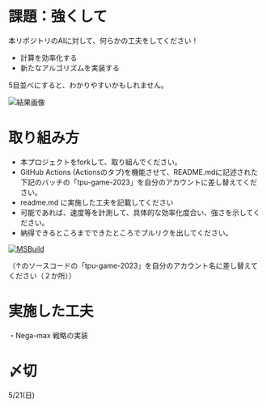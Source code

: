 # 課題：強くして
本リポジトリのAIに対して、何らかの工夫をしてください！

* 計算を効率化する
* 新たなアルゴリズムを実装する

5目並べにすると、わかりやすいかもしれません。


![結果画像](image.png)

# 取り組み方
* 本プロジェクトをforkして、取り組んでください。
* GitHub Actions (Actionsのタブ)を機能させて、README.mdに記述された下記のバッチの「tpu-game-2023」を自分のアカウントに差し替えてください。
* readme.md に実施した工夫を記載してください
* 可能であれば、速度等を計測して、具体的な効率化度合い、強さを示してください。
* 納得できるところまでできたところでプルリクを出してください。

[![MSBuild](https://github.com/simulacru/tick-tack-toe/actions/workflows/msbuild.yml/badge.svg)](https://github.com/simulacru/tick-tack-toe/actions/workflows/msbuild.yml)

（↑のソースコードの「tpu-game-2023」を自分のアカウント名に差し替えてください（２か所））

# 実施した工夫
・Nega-max 戦略の実装

# 〆切
5/21(日)
